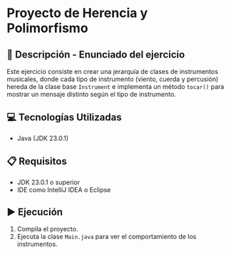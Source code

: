 # Proyecto de Herencia y Polimorfismo

## 📄 Descripción - Enunciado del ejercicio
Este ejercicio consiste en crear una jerarquía de clases de instrumentos musicales, donde cada tipo de instrumento (viento, cuerda y percusión) hereda de la clase base `Instrument` e implementa un método `tocar()` para mostrar un mensaje distinto según el tipo de instrumento.

## 💻 Tecnologías Utilizadas
- Java (JDK 23.0.1)

## 📋 Requisitos
- JDK 23.0.1 o superior
- IDE como IntelliJ IDEA o Eclipse

## ▶️ Ejecución
1. Compila el proyecto.
2. Ejecuta la clase `Main.java` para ver el comportamiento de los instrumentos.
